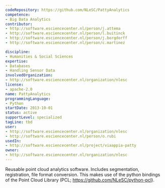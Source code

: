 ```yaml
---
codeRepository: https://github.com/NLeSC/PattyAnalytics
competence:
- Big Data Analytics
contributor:
- http://software.esciencecenter.nl/person/j.attema
- http://software.esciencecenter.nl/person/l.buitinck
- http://software.esciencecenter.nl/person/j.borgdorff
- http://software.esciencecenter.nl/person/c.martinez

discipline:
- Humanities & Social Sciences
expertise:
- Databases
- Handling Sensor Data
involvedOrganization:
- http://software.esciencecenter.nl/organization/nlesc
license:
- apache-2.0
name: PattyAnalytics
programmingLanguage:
- Python
startDate: 2013-10-01
status: active
supportLevel: specialized
tagLine: tbd
user:
- http://software.esciencecenter.nl/organization/nlesc
- http://software.esciencecenter.nl/person/o.rubi
usedIn:
- http://software.esciencecenter.nl/project/viaappia-patty
owner: 
- http://software.esciencecenter.nl/organization/nlesc
---
```

Reusable point cloud analytics software. Includes segmentation, registration, file format conversion. This makes use of the python bindings of the Point Cloud Library (PCL; <https://github.com/NLeSC/python-pcl>).